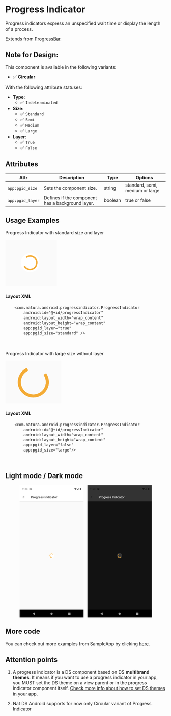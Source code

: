 # Progress Indicator
Progress indicators express an unspecified wait time or display the length of a process.

Extends from [ProgressBar](https://developer.android.com/reference/android/widget/ProgressBar).

## Note for Design:

This component is available in the following variants:

- ✅ **Circular**
  
With the following attribute statuses:

- **Type**:
  - ✅ `Indeterminated`
- **Size**:
  - ✅ `Standard`
  - ✅ `Semi`
  - ✅ `Medium`
  - ✅ `Large`
- **Layer**:
  - ✅ `True`
  - ✅ `False`


## Attributes
| Attr | Description | Type | Options |
| - | --- | --- | --- |
|`app:pgid_size`|  Sets the component size. | string| standard, semi, medium or large |
|`app:pgid_layer`| Defines if the component has a background layer.| boolean | true or false |

## Usage Examples
Progress Indicator with standard size and layer

![Progress Indicator](./images/progressindicator_standard.png)

#### Layout XML

```android
    <com.natura.android.progressindicator.ProgressIndicator
        android:id="@+id/progressIndicator"
        android:layout_width="wrap_content"
        android:layout_height="wrap_content"
        app:pgid_layer="true"
        app:pgid_size="standard" />
```

<br><br>
Progress Indicator with large size without layer

![Progress Indicator](./images/progressindicator_large.png)

#### Layout XML

```android
    <com.natura.android.progressindicator.ProgressIndicator
        android:id="@+id/progressIndicator"
        android:layout_width="wrap_content"
        android:layout_height="wrap_content"
        app:pgid_layer="false"
        app:pgid_size="large"/>
```
<br>

## Light mode / Dark mode

<p align="center">
  <img alt="Progress Indicator Light" src="./images/progressindicator_lightMode.png" width="40%"> 
&nbsp;
  <img alt="Progress Indicator Dark" src="./images/progressindicator_darkMode.png" width="40%">
</p>

## More code
You can check out more examples from SampleApp by clicking [here](../sample/src/main/res/layout/activity_progress_indicator.xml).


## Attention points

1. A progress indicator is a DS component based on DS **multibrand themes**. It means if you want to use a progress indicator in your app, you MUST set the DS theme on a view parent or in the progress indicator component itself. [Check more info about how to set DS themes in your app](../README.md).
   
2. Nat DS Android supports for now only Circular variant of Progress Indicator